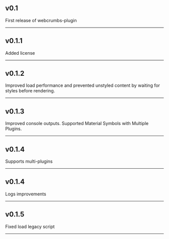 ## v0.1

First release of webcrumbs-plugin

---

## v0.1.1

Added license

---

## v0.1.2

Improved load performance and prevented unstyled content by waiting for styles before rendering.

---

## v0.1.3

Improved console outputs. Supported Material Symbols with Multiple Plugins.

---

## v0.1.4

Supports multi-plugins

---

## v0.1.4

Logs improvements

---

## v0.1.5

Fixed load legacy script

---
